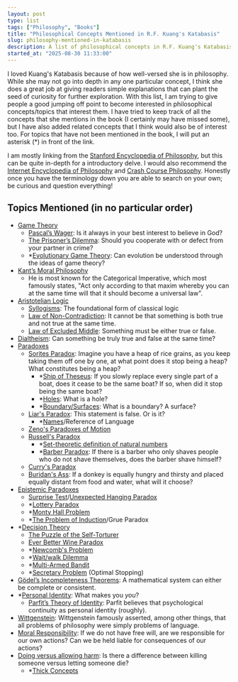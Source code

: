 ```yaml
---
layout: post
type: list
tags: ["Philosophy", "Books"]
title: "Philosophical Concepts Mentioned in R.F. Kuang's Katabasis"
slug: philosophy-mentioned-in-katabasis
description: A list of philosophical concepts in R.F. Kuang's Katabasis, augmented by my recommended further readings.
started_at: "2025-08-30 11:33:00"
---
```


I loved Kuang's Katabasis because of how well-versed she is in philosophy. While she may not go into depth in any one particular concept, I think she does a great job at giving readers simple explanations that can plant the seed of curiosity for further exploration. With this list, I am trying to give people a good jumping off point to become interested in philosophical concepts/topics that interest them. I have tried to keep track of all the concepts that she mentions in the book (I certainly may have missed some), but I have also added related concepts that I think would also be of interest too. For topics that have not been mentioned in the book, I will put an asterisk (*) in front of the link.

I am mostly linking from the [Stanford Encyclopedia of Philosophy](https://plato.stanford.edu/), but this can be quite in-depth for a introductory delve. I would also recommend the [Internet Encyclopedia of Philosophy](https://iep.utm.edu/) and [Crash Course Philosophy](https://thecrashcourse.com/topic/philosophy/). Honestly once you have the terminology down you are able to search on your own; be curious and question everything!

## Topics Mentioned (in no particular order)

* [Game Theory](https://plato.stanford.edu/entries/game-theory/)
    * [Pascal’s Wager](https://plato.stanford.edu/entries/pascal-wager/): Is it always in your best interest to believe in God?
    * [The Prisoner’s Dilemma](https://plato.stanford.edu/entries/prisoner-dilemma/): Should you cooperate with or defect from your partner in crime?
    * *[Evolutionary Game Theory](https://plato.stanford.edu/entries/game-evolutionary/): Can evolution be understood through the ideas of game theory?
* [Kant’s Moral Philosophy](https://plato.stanford.edu/entries/kant-moral/)
    * He is most known for the Categorical Imperative, which most famously states, "Act only according to that maxim whereby you can at the same time will that it should become a universal law".
* [Aristotelian Logic](https://plato.stanford.edu/entries/aristotle-logic/)
    * [Syllogisms](https://en.wikipedia.org/wiki/Syllogism): The foundational form of classical logic
    * [Law of Non-Contradiction](https://plato.stanford.edu/entries/contradiction/): It cannot be that something is both true and not true at the same time.
    * [Law of Excluded Middle](https://en.wikipedia.org/wiki/Law_of_excluded_middle): Something must be either true or false.
* [Dialtheism](https://plato.stanford.edu/entries/dialetheism/): Can something be truly true and false at the same time?
* [Paradoxes](https://plato.stanford.edu/entries/paradoxes-contemporary-logic/)
    * [Sorites Paradox](https://plato.stanford.edu/entries/sorites-paradox/): Imagine you have a heap of rice grains, as you keep taking them off one by one, at what point does it stop being a heap? What constitutes being a heap?
        * *[Ship of Theseus](https://en.wikipedia.org/wiki/Ship_of_Theseus): If you slowly replace every single part of a boat, does it cease to be the same boat? If so, when did it stop being the same boat?
        * *[Holes](https://plato.stanford.edu/entries/holes/): What is a hole?
        * *[Boundary/Surfaces](https://plato.stanford.edu/entries/boundary/): What is a boundary? A surface?
    * [Liar's Paradox](https://plato.stanford.edu/entries/liar-paradox/): This statement is false. Or is it?
        * *[Names](https://plato.stanford.edu/entries/names/)/Reference of Language
    * [Zeno's Paradoxes of Motion](https://plato.stanford.edu/entries/paradox-zeno/#ParaMoti)
    * [Russell's Paradox](https://plato.stanford.edu/entries/russell-paradox/)
        * *[Set-theoretic definition of natural numbers](https://en.wikipedia.org/wiki/Set-theoretic_definition_of_natural_numbers)
        * *[Barber Paradox](https://en.wikipedia.org/wiki/Barber_paradox): If there is a barber who only shaves people who do not shave themselves, does the barber shave himself?
    * [Curry's Paradox](https://plato.stanford.edu/entries/curry-paradox/)
    * [Buridan's Ass](https://en.wikipedia.org/wiki/Buridan%27s_ass): If a donkey is equally hungry and thirsty and placed equally distant from food and water, what will it choose?
* [Epistemic Paradoxes](https://plato.stanford.edu/entries/epistemic-paradoxes/)
    * [Surprise Test](https://plato.stanford.edu/entries/epistemic-paradoxes/#SurTesPar)/[Unexpected Hanging Paradox](https://en.wikipedia.org/wiki/Unexpected_hanging_paradox)
    * *[Lottery Paradox](https://plato.stanford.edu/entries/epistemic-paradoxes/#LotLotPar)
    * *[Monty Hall Problem](https://en.wikipedia.org/wiki/Monty_Hall_problem)
    * *[The Problem of Induction](https://plato.stanford.edu/entries/induction-problem/)/Grue Paradox
* *[Decision Theory](https://plato.stanford.edu/entries/decision-theory/)
    * [The Puzzle of the Self-Torturer](https://www.philosophyetc.net/2011/04/puzzle-of-self-torturer.html)
    * [Ever Better Wine Paradox](https://www.philosophyetc.net/2006/06/holistic-rationality.html)
    * *[Newcomb's Problem](https://plato.stanford.edu/entries/decision-causal/#NewcProb)
    * *[Wait/walk Dilemma](https://en.wikipedia.org/wiki/Wait/walk_dilemma)
    * *[Multi-Armed Bandit](https://en.wikipedia.org/wiki/Multi-armed_bandit)
    * *[Secretary Problem](https://en.wikipedia.org/wiki/Secretary_problem) (Optimal Stopping)
* [Gödel’s Incompleteness Theorems](https://plato.stanford.edu/entries/goedel-incompleteness/): A mathematical system can either be complete or consistent. 
* *[Personal Identity](https://plato.stanford.edu/entries/identity-personal/): What makes you _you_?
    * [Parfit’s Theory of Identity](http://www.davidjinkins.com/other_writings/files/reasons_and_persons.pdf): Parfit believes that psychological continuity as personal identity (roughly).
* [Wittgenstein](https://plato.stanford.edu/entries/wittgenstein/): Wittgenstein famously asserted, among other things, that all problems of philosophy were simply problems of language.
* [Moral Responsibility](https://plato.stanford.edu/entries/moral-responsibility/): If we do not have free will, are we responsible for our own actions? Can we be held liable for consequences of our actions?
* [Doing versus allowing harm](https://plato.stanford.edu/entries/doing-allowing/): Is there a difference between killing someone versus letting someone die?
    * *[Thick Concepts](https://iep.utm.edu/thick-co/)
